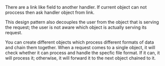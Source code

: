 There are a link like field to another handler. If current object can not proccess then ask handler object from link.

This design pattern also decouples the user from the object that is serving the request; the user is not aware which object is actually
serving its request.

You can create different objects which process
different formats of data and chain them together. When a request comes to a single object, it will check whether it can process
and handle the specfic file format. If it can, it will process it; otherwise, it will forward it to the next object chained to it.